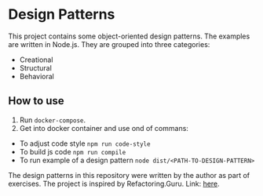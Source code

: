# Design Patterns

This project contains some object-oriented design patterns.
The examples are written in Node.js. They are grouped into three categories:
* Creational
* Structural
* Behavioral

## How to use

1. Run `docker-compose`.
2. Get into docker container and use ond of commans:
  * To adjust code style `npm run code-style` 
  * To build js code `npm run compile`
  * To run example of a design pattern `node dist/<PATH-TO-DESIGN-PATTERN>`


The design patterns in this repository were written by the author as part of exercises.
The project is inspired by  Refactoring.Guru. Link: [here](https://refactoring.guru/).